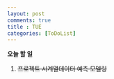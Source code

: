 ```yaml
---
layout: post
comments: true
title : TUE
categories: [ToDoList]
---
```


**오늘 할 일**

  1. ~~프로젝트 시계열데이터 예측 모델링~~
